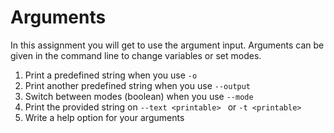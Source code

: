 # Arguments
In this assignment you will get to use the argument input. Arguments can be given in the command line to change variables or set modes.

01. Print a predefined string when you use `-o`
02. Print another predefined string when you use `--output`
03. Switch between modes (boolean) when you use `--mode`
04. Print the provided string on `--text <printable> ` or `-t <printable>`
05. Write a help option for your arguments
